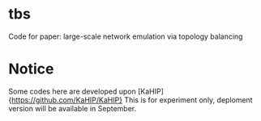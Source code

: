 # tbs
Code for paper: large-scale network emulation via topology balancing

# Notice
Some codes here are developed upon [KaHIP]{https://github.com/KaHIP/KaHIP} 
This is for experiment only, deploment version will be available in September.
